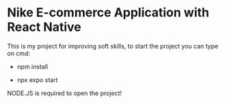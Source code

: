 # Nike E-commerce Application with React Native

This is my project for improving soft skills,
to start the project you can type on cmd:

- npm install

- npx expo start

NODE.JS is required to open the project!
